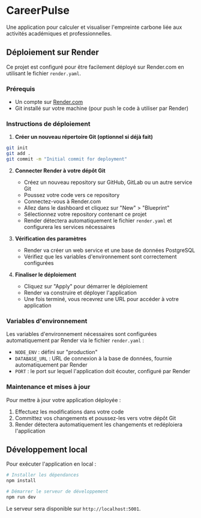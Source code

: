 # CareerPulse

Une application pour calculer et visualiser l'empreinte carbone liée aux activités académiques et professionnelles.

## Déploiement sur Render

Ce projet est configuré pour être facilement déployé sur Render.com en utilisant le fichier `render.yaml`.

### Prérequis

- Un compte sur [Render.com](https://render.com)
- Git installé sur votre machine (pour push le code à utiliser par Render)

### Instructions de déploiement

1. **Créer un nouveau répertoire Git (optionnel si déjà fait)**

```bash
git init
git add .
git commit -m "Initial commit for deployment"
```

2. **Connecter Render à votre dépôt Git**

   - Créez un nouveau repository sur GitHub, GitLab ou un autre service Git
   - Poussez votre code vers ce repository
   - Connectez-vous à Render.com
   - Allez dans le dashboard et cliquez sur "New" > "Blueprint"
   - Sélectionnez votre repository contenant ce projet
   - Render détectera automatiquement le fichier `render.yaml` et configurera les services nécessaires

3. **Vérification des paramètres**

   - Render va créer un web service et une base de données PostgreSQL
   - Vérifiez que les variables d'environnement sont correctement configurées

4. **Finaliser le déploiement**

   - Cliquez sur "Apply" pour démarrer le déploiement
   - Render va construire et déployer l'application
   - Une fois terminé, vous recevrez une URL pour accéder à votre application

### Variables d'environnement

Les variables d'environnement nécessaires sont configurées automatiquement par Render via le fichier `render.yaml` :

- `NODE_ENV` : défini sur "production"
- `DATABASE_URL` : URL de connexion à la base de données, fournie automatiquement par Render
- `PORT` : le port sur lequel l'application doit écouter, configuré par Render

### Maintenance et mises à jour

Pour mettre à jour votre application déployée :

1. Effectuez les modifications dans votre code
2. Committez vos changements et poussez-les vers votre dépôt Git
3. Render détectera automatiquement les changements et redéploiera l'application

## Développement local

Pour exécuter l'application en local :

```bash
# Installer les dépendances
npm install

# Démarrer le serveur de développement
npm run dev
```

Le serveur sera disponible sur `http://localhost:5001`.
